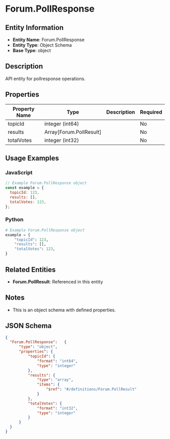 # Forum.PollResponse

## Entity Information
- **Entity Name**: Forum.PollResponse
- **Entity Type**: Object Schema
- **Base Type**: object

## Description
API entity for pollresponse operations.

## Properties

| Property Name | Type | Description | Required |
|---------------|------|-------------|----------|
| topicId | integer (int64) |  | No |
| results | Array[Forum.PollResult] |  | No |
| totalVotes | integer (int32) |  | No |

## Usage Examples

### JavaScript
```javascript
// Example Forum.PollResponse object
const example = {
  topicId: 123,
  results: [],
  totalVotes: 123,
};
```

### Python
```python
# Example Forum.PollResponse object
example = {
    "topicId": 123,
    "results": [],
    "totalVotes": 123,
}
```

## Related Entities
- **Forum.PollResult**: Referenced in this entity

## Notes
- This is an object schema with defined properties.

## JSON Schema
```json
{
  "Forum.PollResponse":   {
      "type": "object",
      "properties": {
          "topicId": {
              "format": "int64",
              "type": "integer"
          },
          "results": {
              "type": "array",
              "items": {
                  "$ref": "#/definitions/Forum.PollResult"
              }
          },
          "totalVotes": {
              "format": "int32",
              "type": "integer"
          }
      }
  }
}
```
